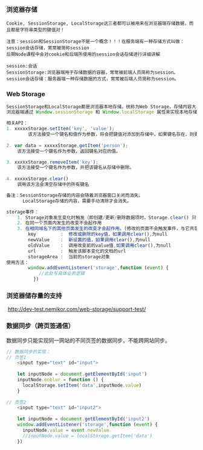 
### 浏览器存储
	Cookie, SessionStorage, LocalStorage这三者都可以被用来在浏览器端存储数据，而且都是字符串类型的键值对！
	
	注意：session和SessionStorage不是一个概念！！！在服务端有一种存储方式叫做：session会话存储，常常被简称session
	后期Node课程中会对cookie和后端所使用的session会话存储进行详细讲解
	
	session:会话
	SessionStorage:浏览器端用于存储数据的容器，常常被前端人员简称为session。
	session会话存储：服务器端一种存储数据的方式，常常被后端人员简称为session。

### Web Storage
```js
SessionStorage和LocalStorage都是浏览器本地存储，统称为Web Storage，存储内容大小一般支持5-10MB
浏览器端通过 Window.sessionStorage 和 Window.localStorage 属性来实现本地存储机制。

相关API：
1. xxxxxStorage.setItem('key', 'value');
		该方法接受一个键名和值作为参数，将会把键值对添加到存储中，如果键名存在，则更新其对应的值。
		
2. var data = xxxxxStorage.getItem('person');
	该方法接受一个键名作为参数，返回键名对应的值。

3. xxxxxStorage.removeItem('key');
	该方法接受一个键名作为参数，并把该键名从存储中删除。
	
4. xxxxxStorage.clear()
	调用该方法会清空存储中的所有键名

备注：SessionStorage存储的内容会随着浏览器窗口关闭而消失。
      LocalStorage存储的内容，需要手动清除才会消失。

storage事件：	
	1. Storage对象发生变化时触发（即创建/更新/删除数据项时，Storage.clear() 只会触发一次）
	2. 在同一个页面内发生的改变不会起作用
	3. 在相同域名下的其他页面发生的改变才会起作用。(修改的页面不会触发事件，与它共享的页面会触发事件)
		key 	    :  修改或删除的key值，如果调用clear(),为null
		newValue    :  新设置的值，如果调用clear(),为null
		oldValue    :  调用改变前的value值,如果调用clear(),为null
		url         :  触发该脚本变化的文档的url
		storageArea :  当前的storage对象
使用方法：
        window.addEventListener('storage',function (event) {
            //此处写具体业务逻辑
          })
```

### 浏览器储存量的支持
​	http://dev-test.nemikor.com/web-storage/support-test/

### 数据同步（跨页签通信）

数据同步只能实现同一网站的不同页签的数据同步，不能跨网站同步。



```js
// 数据同步的实现：
// 页签1
	<input type="text" id="input">
        
	let inputNode = document.getElementById('input')
    inputNode.onblur = function () {
      localStorage.setItem('data',inputNode.value)
    }
	
// 页签2
	<input type="text" id="input2">
        
    let inputNode = document.getElementById('input2')
    window.addEventListener('storage',function (event) {
      inputNode.value = event.newValue
      //inputNode.value = localStorage.getItem('data')
    })
```

​	